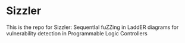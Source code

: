 # Sizzler
This is the repo for Sizzler: SequentIal fuZZing in LaddER diagrams for vulnerability detection in Programmable Logic Controllers
